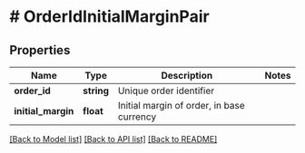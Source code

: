 # # OrderIdInitialMarginPair

## Properties

Name | Type | Description | Notes
------------ | ------------- | ------------- | -------------
**order_id** | **string** | Unique order identifier | 
**initial_margin** | **float** | Initial margin of order, in base currency | 

[[Back to Model list]](../../README.md#documentation-for-models) [[Back to API list]](../../README.md#documentation-for-api-endpoints) [[Back to README]](../../README.md)


